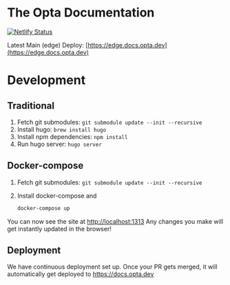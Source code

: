 # The Opta Documentation

[![Netlify Status](https://api.netlify.com/api/v1/badges/35d23cca-0ff2-42cf-ba48-4f5b651c7255/deploy-status)](https://app.netlify.com/sites/opta-docs/deploys)

Latest Main (edge) Deploy: [https://edge.docs.opta.dev](https://edge.docs.opta.dev)

# Development

## Traditional

1. Fetch git submodules: `git submodule update --init --recursive`
1. Install hugo: `brew install hugo`
1. Install npm dependencies: `npm install`
1. Run hugo server: `hugo server`

## Docker-compose

1. Fetch git submodules: `git submodule update --init --recursive`
1. Install docker-compose and

   ```bash
   docker-compose up
   ```

You can now see the site at <http://localhost:1313> Any changes you make will get instantly updated in the browser!

## Deployment

We have continuous deployment set up. Once your PR gets merged, it will automatically get deployed to <https://docs.opta.dev>
